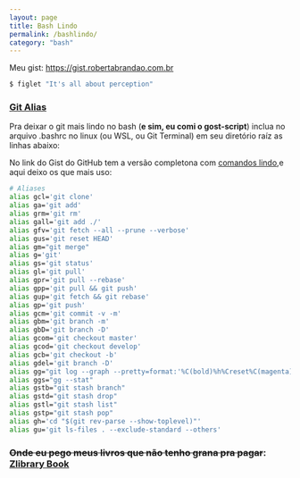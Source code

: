 ```yaml
---
layout: page
title: Bash Lindo
permalink: /bashlindo/
category: "bash"
---
```


 Meu gist: https://gist.robertabrandao.com.br
```bash
$ figlet "It's all about perception"
```

### [Git Alias](https://gist.robertabrandao.com.br/49557a6a2e0acde683dc3d3b908ea341)
Pra deixar o git mais lindo no bash (**e sim, eu comi o gost-script**) inclua no arquivo .bashrc no linux (ou WSL, ou Git Terminal) em seu diretório raíz as linhas abaixo:

No link do Gist do GitHub tem a versão completona com [comandos lindo](https://gist.robertabrandao.com.br/49557a6a2e0acde683dc3d3b908ea341),e aqui deixo os que mais uso:

```bash
# Aliases
alias gcl='git clone'
alias ga='git add'
alias grm='git rm'
alias gall='git add ./'
alias gfv='git fetch --all --prune --verbose'
alias gus='git reset HEAD'
alias gm="git merge"
alias g='git'
alias gs='git status'
alias gl='git pull'
alias gpr='git pull --rebase'
alias gpp='git pull && git push'
alias gup='git fetch && git rebase'
alias gp='git push'
alias gcm='git commit -v -m'
alias gbm='git branch -m'
alias gbD='git branch -D'
alias gcom='git checkout master'
alias gcod='git checkout develop'
alias gcb='git checkout -b'
alias gdel='git branch -D'
alias gg="git log --graph --pretty=format:'%C(bold)%h%Creset%C(magenta)%d%Creset %s %C(yellow)<%an> %C(cyan)(%cr)%Creset' --abbrev-commit --date=relative"
alias ggs="gg --stat"
alias gstb="git stash branch"
alias gstd="git stash drop"
alias gstl="git stash list"
alias gstp="git stash pop"
alias gh='cd "$(git rev-parse --show-toplevel)"'
alias gu='git ls-files . --exclude-standard --others'
```


### ~~Onde eu pego meus livros que não tenho grana pra pagar~~: [Zlibrary Book](https://b-ok.cc/)
